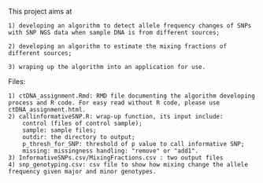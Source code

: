 This project aims at 

    1) developing an algorithm to detect allele frequency changes of SNPs with SNP NGS data when sample DNA is from different sources;
    
    2) developing an algorithm to estimate the mixing fractions of different sources; 
    
    3) wraping up the algorithm into an application for use.
    
 Files:
 
    1) ctDNA_assignment.Rmd: RMD file documenting the algorithm developing process and R code. For easy read without R code, please use ctDNA_assignment.html.
    2) callinformativeSNP.R: wrap-up function, its input include: 
        control (files of control sample);
        sample: sample files; 
        outdir: the directory to output;
        p_thresh_for_SNP: threshold of p value to call informative SNP;
        missing: missingness handling: "remove" or "add1".
    3) InformativeSNPs.csv/MixingFractions.csv : two output files
    4) snp_genotyping.csv: csv file to show how mixing change the allele frequency given major and minor genotypes.
